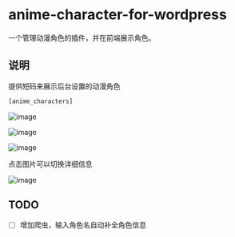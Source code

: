 # anime-character-for-wordpress
一个管理动漫角色的插件，并在前端展示角色。

## 说明
提供短码来展示后台设置的动漫角色
```bash
[anime_characters]
```
![image](https://github.com/user-attachments/assets/9483319b-60cc-4b38-a203-2d85844ce63b)

![image](https://github.com/user-attachments/assets/1311977b-6cbc-464a-9324-eab139b87ef9)

![image](https://github.com/user-attachments/assets/449db9f8-48e1-41a3-8086-73cb5fad3ffc)

点击图片可以切换详细信息

![image](https://github.com/user-attachments/assets/b33193e1-5621-4253-9540-7548579eab04)

## TODO
- [ ] 增加爬虫，输入角色名自动补全角色信息
